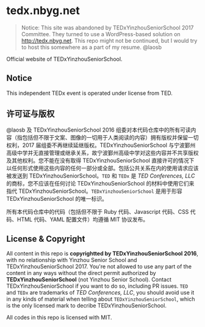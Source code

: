 # tedx.nbyg.net

> Notice: This site was abandoned by TEDxYinzhouSeniorSchool 2017 Committee. They turned to use a WordPress-based solution on http://tedx.nbyg.net. This repo might not be continued, but I would try to host this somewhere as a part of my resume. @laosb

Official website of TEDxYinzhouSeniorSchool.

## Notice
This independent TEDx event is operated under license from TED.

## 许可证与版权
@laosb 及 TEDxYinzhouSeniorSchool 2016 组委对本代码仓库中的所有可读内容（指包括但不限于文案、图像的一切用于人类阅读的内容）拥有版权并保留一切权利，2017 届组委不再继续延继版权。TEDxYinzhouSeniorSchool 与宁波鄞州高级中学并无直接管理或继承关系，故宁波鄞州高级中学对这些内容并不共享版权及其他权利。您不能在没有取得 TEDxYinzhouSeniorSchool 直接许可的情况下以任何形式使用这些内容的任何一部分或全部。包括公共关系在内的使用请求应该被发送到 TEDxYinzhouSeniorSchool。`TED` 和 `TEDx` 是 *TED Conferences, LLC* 的商标，您不应该在任何讨论 TEDxYinzhouSeniorSchool 的材料中使用它们来指代 TEDxYinzhouSeniorSchool。`TEDxYinzhouSeniorSchool` 是用于形容 TEDxYinzhouSeniorSchool 的唯一标识。

所有本代码仓库中的代码（包括但不限于 Ruby 代码、Javascript 代码、CSS 代码、HTML 代码、YAML 配置文件）均遵循 MIT 协议发布。

## License & Copyright
All content in this repo is **copyrightted by TEDxYinzhouSeniorSchool 2016**, with no relationship with Yinzhou Senior School and TEDxYinzhouSeniorSchool 2017. You're not allowed to use any part of the content in any ways without the direct permit authorized by **TEDxYinzhouSeniorSchool** (not Yinzhou Senior School). Contact TEDxYinzhouSeniorSchool if you want to do so, including PR issues. `TED` and `TEDx` are trademarks of *TED Conferences, LLC*, you should avoid use it in any kinds of material when telling about `TEDxYinzhouSeniorSchool`, which is the only licensed mark to decribe TEDxYinzhouSeniorSchool.

All codes in this repo is licensed with MIT.
